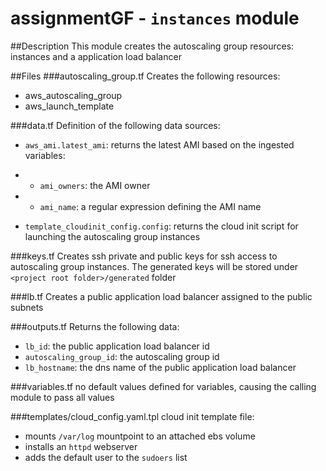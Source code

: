 # assignmentGF - `instances` module

##Description
This module creates the autoscaling group resources: instances and a application load balancer

##Files
###autoscaling_group.tf
Creates the following resources:
- aws_autoscaling_group
- aws_launch_template

###data.tf
Definition of the following data sources:
- `aws_ami.latest_ami`: returns the latest AMI based on the ingested variables:
- - `ami_owners`: the AMI owner
    
- - `ami_name`: a regular expression defining the AMI name
    
- `template_cloudinit_config.config`: returns the cloud init script for launching the autoscaling group instances

###keys.tf
Creates ssh private and public keys for ssh access to autoscaling group instances.
The generated keys will be stored under `<project root folder>/generated` folder

###lb.tf
Creates a public application load balancer assigned to the public subnets

###outputs.tf
Returns the following data:
- `lb_id`: the public application load balancer id
- `autoscaling_group_id`: the autoscaling group id
- `lb_hostname`: the dns name of the public application load balancer

###variables.tf
no default values defined for variables, causing the calling module to pass all values

###templates/cloud_config.yaml.tpl
cloud init template file:
- mounts `/var/log` mountpoint to an attached ebs volume
- installs an `httpd` webserver
- adds the default user to the `sudoers` list